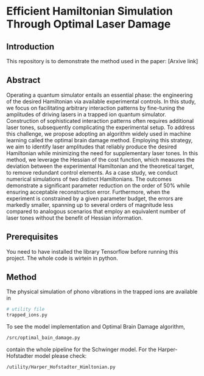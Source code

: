 # Efficient Hamiltonian Simulation Through Optimal Laser Damage

## Introduction

This repository is to demonstrate the method used in the paper: [Arxive link]

## Abstract
Operating a quantum simulator entails an essential phase: the engineering of the desired Hamiltonian via available experimental controls. In this study, we focus on facilitating arbitrary interaction patterns by fine-tuning the amplitudes of driving lasers in a trapped ion quantum simulator. Construction of sophisticated interaction patterns often requires additional laser tones, subsequently complicating the experimental setup. To address this challenge, we propose adopting  an algorithm widely used  in  machine learning  called the optimal brain damage method. Employing this strategy, we aim to identify laser amplitudes that reliably produce the desired Hamiltonian while minimizing the need for supplementary laser tones. In this method, we leverage the Hessian of the cost function, which measures the deviation between the experimental Hamiltonian and the theoretical target, to remove redundant control elements. As a case study, we conduct numerical simulations of two distinct Hamiltonians. The outcomes  demonstrate a significant parameter reduction on the order of $50\%$ while ensuring  acceptable reconstruction error. Furthermore, when the experiment is constrained by a given parameter budget, the errors are markedly smaller, spanning up to several orders of magnitude less compared to analogous scenarios that employ an equivalent number of laser tones without the benefit of Hessian information.



## Prerequisites

You need to have installed the library Tensorflow before running this project. The whole code is wirtein in python.

## Method
The physical simulation of phono vibrations in the trapped ions are available in
```bash
# utility file 
trapped_ions.py
```
To see the model implementation and Optimal Brain Damage algorithm, 
```bash
/src/optimal_bain_damage.py
```
contain the whole pipeline for the Schwinger model. For the Harper-Hofstadter model please check:
```bash
/utility/Harper_Hofstadter_Himltonian.py
````
 
 
